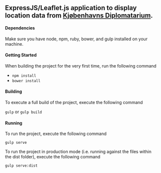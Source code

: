 ## ExpressJS/Leaflet.js application to display location data from [Kjøbenhavns Diplomatarium](http://www.eremit.dk/ebog/kd/index.html).

#### Dependencies
Make sure you have node, npm, ruby, bower, and gulp installed on your machine.

#### Getting Started
When building the project for the very first time, run the following command

- `npm install`
- `bower install`

#### Building

To execute a full build of the project, execute the following command

`gulp` or `gulp build`

#### Running
To run the project, execute the following command

`gulp serve`

To run the project in production mode (i.e. running against the files within the dist folder), execute the following command

`gulp serve:dist`
